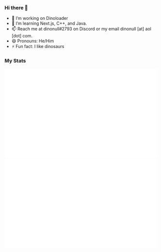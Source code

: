 ### Hi there 👋

- 🔭 I’m working on Dinoloader
- 🌱 I’m learning Next.js, C++, and Java.
- 📫 Reach me at dinonull#2793 on Discord or my email dinonull [at] aol [dot] com.
- 😄 Pronouns: He/Him 
- ⚡ Fun fact: I like dinosaurs
### My Stats
![Stats](https://raw.githubusercontent.com/dinonull/github-stats/master/generated/languages.svg)
![Stats](https://raw.githubusercontent.com/dinonull/github-stats/master/generated/overview.svg)

